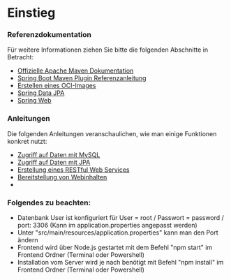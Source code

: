 # Einstieg

### Referenzdokumentation

Für weitere Informationen ziehen Sie bitte die folgenden Abschnitte in Betracht:

* [Offizielle Apache Maven Dokumentation](https://maven.apache.org/guides/index.html)
* [Spring Boot Maven Plugin Referenzanleitung](https://docs.spring.io/spring-boot/docs/3.1.5/maven-plugin/reference/html/)
* [Erstellen eines OCI-Images](https://docs.spring.io/spring-boot/docs/3.1.5/maven-plugin/reference/html/#build-image)
* [Spring Data JPA](https://docs.spring.io/spring-boot/docs/3.1.5/reference/htmlsingle/index.html#data.sql.jpa-and-spring-data)
* [Spring Web](https://docs.spring.io/spring-boot/docs/3.1.5/reference/htmlsingle/index.html#web)

### Anleitungen

Die folgenden Anleitungen veranschaulichen, wie man einige Funktionen konkret nutzt:

* [Zugriff auf Daten mit MySQL](https://spring.io/guides/gs/accessing-data-mysql/)
* [Zugriff auf Daten mit JPA](https://spring.io/guides/gs/accessing-data-jpa/)
* [Erstellung eines RESTful Web Services](https://spring.io/guides/gs/rest-service/)
* [Bereitstellung von Webinhalten](https://spring.io/guides/tutorials/rest/)
* 
### Folgendes zu beachten:

* Datenbank User ist konfiguriert für User = root / Passwort = password / port: 3306 (Kann im application.properties angepasst werden)
* Unter "src/main/resources/application.properties" kann man den Port ändern
* Frontend wird über Node.js gestartet mit dem Befehl "npm start" im Frontend Ordner (Terminal oder Powershell)
* Installation vom Server wird je nach benötigt mit Befehl "npm install" im Frontend Ordner (Terminal oder Powershell)